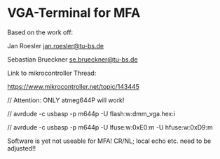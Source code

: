 # VGA-Terminal for MFA

Based on the work off: 

Jan Roesler           jan.roesler@tu-bs.de 

Sebastian Brueckner  se.brueckner@tu-bs.de

Link to mikrocontroller Thread:

https://www.mikrocontroller.net/topic/143445

// Attention: ONLY atmeg644P will work!

// avrdude -c usbasp -p m644p -U flash:w:dmm_vga.hex:i

// avrdude -c usbasp -p m644p -U lfuse:w:0xE0:m -U hfuse:w:0xD9:m

Software is yet not useable for MFA! CR/NL; local echo etc. need to be adjusted!!



